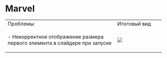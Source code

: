 # Marvel

<table>
 <tr>
    <td width="70%">Проблемы:</td>
    <td width="30%">Итоговый вид</td>
 </tr>
 <tr>
    <td>
    <p>- Некорректное отображение размера первого элемента в слайдере при запуске</p>
    </td>
    <td width="30%">
        <img src="/digital/Lab3.gif"</img>
    </td>
 </tr>
</table>
